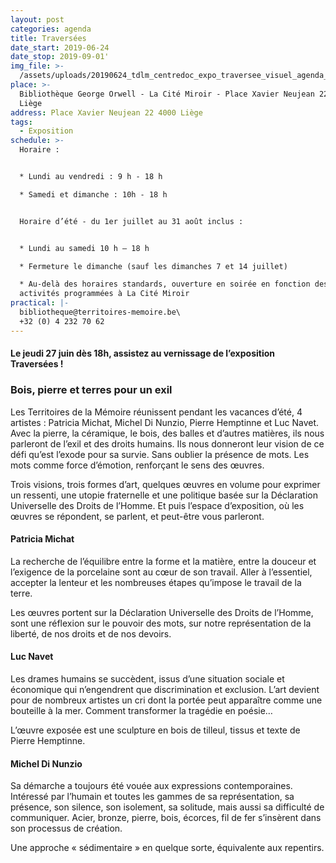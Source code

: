 ```yaml
---
layout: post
categories: agenda
title: Traversées
date_start: 2019-06-24
date_stop: 2019-09-01'
img_file: >-
  /assets/uploads/20190624_tdlm_centredoc_expo_traversee_visuel_agenda_site_territoires.jpg
place: >-
  Bibliothèque George Orwell - La Cité Miroir - Place Xavier Neujean 22 4000
  Liège
address: Place Xavier Neujean 22 4000 Liège
tags:
  - Exposition
schedule: >-
  Horaire :


  * Lundi au vendredi : 9 h - 18 h

  * Samedi et dimanche : 10h - 18 h


  Horaire d’été - du 1er juillet au 31 août inclus :


  * Lundi au samedi 10 h – 18 h

  * Fermeture le dimanche (sauf les dimanches 7 et 14 juillet)

  * Au-delà des horaires standards, ouverture en soirée en fonction des
  activités programmées à La Cité Miroir
practical: |-
  bibliotheque@territoires-memoire.be\
  +32 (0) 4 232 70 62
---
```


<div class="card card--two">
  <h4 style="margin-bottom:0;">Le jeudi 27 juin dès 18h, assistez au vernissage de l’exposition Traversées&nbsp;!</h4>
</div>

### Bois, pierre et terres pour un exil

Les Territoires de la Mémoire réunissent pendant les vacances d’été, 4 artistes : Patricia Michat, Michel Di Nunzio, Pierre Hemptinne et Luc Navet. Avec la pierre, la céramique, le bois, des balles et d’autres matières, ils nous parleront de l’exil et des droits humains. Ils nous donneront leur vision de ce défi qu’est l’exode pour sa survie. Sans oublier la présence de mots. Les mots comme force d’émotion, renforçant le sens des œuvres.

Trois visions, trois formes d’art, quelques œuvres en volume pour exprimer un ressenti, une utopie fraternelle et une politique basée sur la Déclaration Universelle des Droits de l’Homme. Et puis l’espace d’exposition, où les œuvres se répondent, se parlent, et peut-être vous parleront.

#### Patricia Michat

La recherche de l’équilibre entre la forme et la matière, entre la douceur et l’exigence de la porcelaine sont au cœur de son travail. Aller à l’essentiel, accepter la lenteur et les nombreuses étapes qu’impose le travail de la terre.

Les œuvres portent sur la Déclaration Universelle des Droits de l’Homme, sont une réflexion sur le pouvoir des mots, sur notre représentation de la liberté, de nos droits et de nos devoirs.

#### Luc Navet

Les drames humains se succèdent, issus d’une situation sociale et économique qui n’engendrent que discrimination et exclusion. L’art devient pour de nombreux artistes un cri dont la portée peut apparaître comme une bouteille à la mer. Comment transformer la tragédie en poésie…

L’œuvre exposée est une sculpture en bois de tilleul, tissus et texte de Pierre Hemptinne.

#### Michel Di Nunzio

Sa démarche a toujours été vouée aux expressions contemporaines. Intéressé par l’humain et toutes les gammes de sa représentation, sa présence, son silence, son isolement, sa solitude,  mais aussi sa difficulté de communiquer. Acier, bronze, pierre, bois, écorces, fil de fer s’insèrent dans son processus de création.

Une approche « sédimentaire » en quelque sorte, équivalente aux repentirs.
